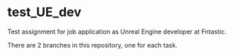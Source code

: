 # test_UE_dev
Test assignment for job application as Unreal Engine developer at Fntastic.

There are 2 branches in this repository, one for each task.
